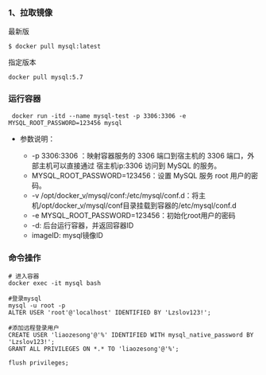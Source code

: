 ### 1、拉取镜像
最新版
```
$ docker pull mysql:latest
```
指定版本

```
docker pull mysql:5.7
```

### 运行容器
```
 docker run -itd --name mysql-test -p 3306:3306 -e MYSQL_ROOT_PASSWORD=123456 mysql
```

* 参数说明：

   *  -p 3306:3306 ：映射容器服务的 3306 端口到宿主机的 3306 端口，外部主机可以直接通过 宿主机ip:3306 访问到 MySQL 的服务。
   * MYSQL_ROOT_PASSWORD=123456：设置 MySQL 服务 root 用户的密码。 
   * -v /opt/docker_v/mysql/conf:/etc/mysql/conf.d：将主机/opt/docker_v/mysql/conf目录挂载到容器的/etc/mysql/conf.d
   * -e MYSQL_ROOT_PASSWORD=123456：初始化root用户的密码
   * -d: 后台运行容器，并返回容器ID
   * imageID: mysql镜像ID


### 命令操作
```
# 进入容器
docker exec -it mysql bash

#登录mysql
mysql -u root -p
ALTER USER 'root'@'localhost' IDENTIFIED BY 'Lzslov123!';

#添加远程登录用户
CREATE USER 'liaozesong'@'%' IDENTIFIED WITH mysql_native_password BY 'Lzslov123!';
GRANT ALL PRIVILEGES ON *.* TO 'liaozesong'@'%';

flush privileges;
```
